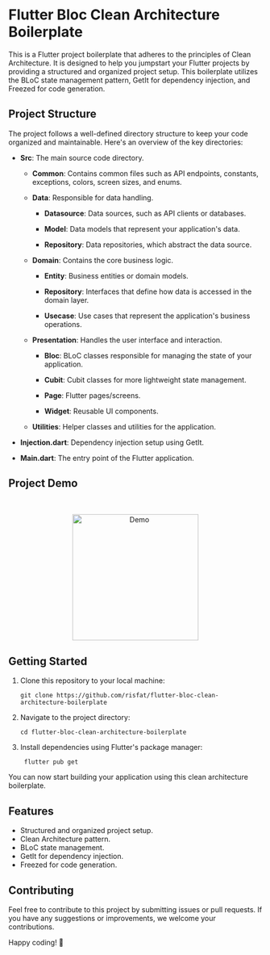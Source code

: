 # Flutter Bloc Clean Architecture Boilerplate

This is a Flutter project boilerplate that adheres to the principles of Clean Architecture. It is designed to help you jumpstart your Flutter projects by providing a structured and organized project setup. This boilerplate utilizes the BLoC state management pattern, GetIt for dependency injection, and Freezed for code generation.

## Project Structure

The project follows a well-defined directory structure to keep your code organized and maintainable. Here's an overview of the key directories:

- **Src**: The main source code directory.

    - **Common**: Contains common files such as API endpoints, constants, exceptions, colors, screen sizes, and enums.

    - **Data**: Responsible for data handling.

        - **Datasource**: Data sources, such as API clients or databases.

        - **Model**: Data models that represent your application's data.

        - **Repository**: Data repositories, which abstract the data source.

    - **Domain**: Contains the core business logic.

        - **Entity**: Business entities or domain models.

        - **Repository**: Interfaces that define how data is accessed in the domain layer.

        - **Usecase**: Use cases that represent the application's business operations.

    - **Presentation**: Handles the user interface and interaction.

        - **Bloc**: BLoC classes responsible for managing the state of your application.

        - **Cubit**: Cubit classes for more lightweight state management.

        - **Page**: Flutter pages/screens.

        - **Widget**: Reusable UI components.

    - **Utilities**: Helper classes and utilities for the application.

- **Injection.dart**: Dependency injection setup using GetIt.

- **Main.dart**: The entry point of the Flutter application.

## Project Demo

<br/> <div style="text-align: center;"><img src="demo/app_demo.gif" width="250" alt="Demo"></div>

## Getting Started

1. Clone this repository to your local machine:

   ```shell
   git clone https://github.com/risfat/flutter-bloc-clean-architecture-boilerplate

2. Navigate to the project directory:

   ```shell
   cd flutter-bloc-clean-architecture-boilerplate

3. Install dependencies using Flutter's package manager:

   ```shell
    flutter pub get
   
You can now start building your application using this clean architecture boilerplate.

## Features
- Structured and organized project setup.
- Clean Architecture pattern.
- BLoC state management.
- GetIt for dependency injection.
- Freezed for code generation.

## Contributing
Feel free to contribute to this project by submitting issues or pull requests. If you have any suggestions or improvements, we welcome your contributions.


Happy coding! 🚀
